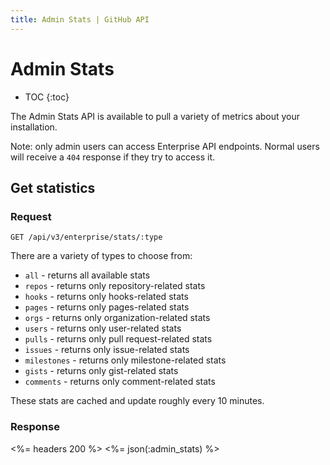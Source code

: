 ```yaml
---
title: Admin Stats | GitHub API
---
```


# Admin Stats

* TOC
{:toc}

The Admin Stats API is available to pull a variety of metrics about your installation.

Note: only admin users can access Enterprise API endpoints. Normal users will receive a `404` response if they try to access it.

## Get statistics

### Request

    GET /api/v3/enterprise/stats/:type

There are a variety of types to choose from:

* `all` - returns all available stats
* `repos` - returns only repository-related stats
* `hooks` - returns only hooks-related stats
* `pages` - returns only pages-related stats
* `orgs` - returns only organization-related stats
* `users` - returns only user-related stats
* `pulls` - returns only pull request-related stats
* `issues` - returns only issue-related stats
* `milestones` - returns only milestone-related stats
* `gists` - returns only gist-related stats
* `comments` - returns only comment-related stats

These stats are cached and update roughly every 10 minutes.

### Response

<%= headers 200 %>
<%= json(:admin_stats) %>
